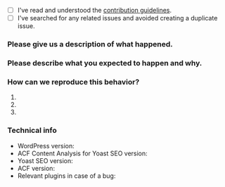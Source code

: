<!-- Please use this template when creating an issue. 
- Please check the boxes after you've created your issue.
- Please use the latest version of
    ACF Content Analysis for Yoast SEO,
    Yoast SEO
    and Advanced Custom Fields.
-->

* [ ] I've read and understood the [contribution guidelines](https://github.com/Yoast/yoast-acf-analysis/blob/develop/.github/CONTRIBUTING.md).
* [ ] I've searched for any related issues and avoided creating a duplicate issue.

### Please give us a description of what happened.




### Please describe what you expected to happen and why.




### How can we reproduce this behavior?
1. 
2. 
3. 

### Technical info
* WordPress version: 
* ACF Content Analysis for Yoast SEO version: 
* Yoast SEO version: 
* ACF version: 
* Relevant plugins in case of a bug: 
